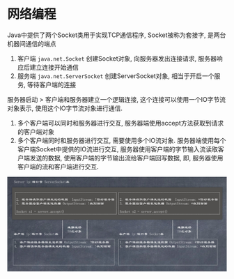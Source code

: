 # 网络编程

Java中提供了两个Socket类用于实现TCP通信程序, Socket被称为套接字, 是两台机器间通信的端点  
1. 客户端 `java.net.Socket` 创建Socket对象, 向服务器发出连接请求, 服务器响应后建立连接开始通信  
2. 服务端 `java.net.ServerSocket` 创建ServerSocket对象, 相当于开启一个服务, 等待客户端的连接  

服务器启动 > 客户端和服务器建立一个逻辑连接, 这个连接可以使用一个IO字节流对象表示, 使用这个IO字节流对象进行通信.  

1. 多个客户端可以同时和服务器进行交互, 服务器端使用accept方法获取到请求的客户端对象 
2. 多个客户端同时和服务器进行交互, 需要使用多个IO流对象. 服务器端使用每个客户端Socket中提供的IO流进行交互, 服务器使用客户端的字节输入流读取客户端发送的数据, 使用客户端的字节输出流给客户端回写数据, 即, 服务器使用客户端的流和客户端进行交互.  

![](images/1.png)

